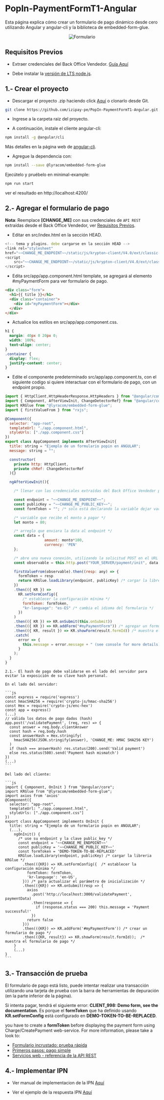 # PopIn-PaymentFormT1-Angular

Esta página explica cómo crear un formulario de pago dinámico desde cero utilizando Angular y angular-cli y la biblioteca de embedded-form-glue.

<p align="center">
  <img src="/image/imagenes-readme/imagen-popin.png?raw=true" alt="Formulario"/>
</p> 

<a name="Requisitos_Previos"></a>

## Requisitos Previos

* Extraer credenciales del Back Office Vendedor. [Guía Aquí](https://github.com/izipay-pe/obtener-credenciales-de-conexion)

* Debe instalar la [versión de LTS node.js](https://nodejs.org/es/).


## 1.- Crear el proyecto

* Descargar el proyecto .zip haciendo click [Aquí](https://github.com/izipay-pe/PopIn-PaymentFormT1-Angular/archive/refs/heads/main.zip) o clonarlo desde Git.  
```sh
git clone https://github.com/izipay-pe/PopIn-PaymentFormT1-Angular.git
``` 

* Ingrese a la carpeta raiz del proyecto.


* A continuación, instale el cliente angular-cli:

```bash
npm install -g @angular/cli
```

Más detalles en la página web de [angular-cli](https://angular.io/guide/quickstart).

* Agregue la dependencia con:

```bash
npm install --save @lyracom/embedded-form-glue
```

Ejecútelo y pruébelo en minimal-example:

```sh
npm run start
```

ver el resultado en http://localhost:4200/

## 2.- Agregar el formulario de pago

**Nota**: Reemplace **[CHANGE_ME]** con sus credenciales de `API REST` extraídas desde el Back Office Vendedor, ver [Requisitos Previos](#Requisitos_Previos).

* Editar en src/index.html en la sección HEAD.

```javascript
<!-- tema y plugins. debe cargarse en la sección HEAD -->
<link rel="stylesheet"
href="~~CHANGE_ME_ENDPOINT~~/static/js/krypton-client/V4.0/ext/classic-reset.css">
<script
    src="~~CHANGE_ME_ENDPOINT~~/static/js/krypton-client/V4.0/ext/classic.js">
</script>
```

* Edita src/app/app.component.html template, se agregará al elemento #myPaymentForm para ver formulario de pago.

```html
<div class="form">
  <h1>{{ title }}</h1>
  <div class="container">
    <div id="myPaymentForm"></div>
  </div>
</div>
```

* Actualice los estilos en src/app/app.component.css.

```css
h1 {
  margin: 40px 0 20px 0;
  width: 100%;
  text-align: center;
}
.container {
  display: flex;
  justify-content: center;
}
```

* Edite el componente predeterminado src/app/app.component.ts, con el siguiente codigo si quiere interactuar con el formulario de pago, con un endpoint propio.

```js
import { HttpClient,HttpHeaderResponse,HttpHeaders } from "@angular/common/http";
import { Component, AfterViewInit, ChangeDetectorRef} from "@angular/core";
import KRGlue from "@lyracom/embedded-form-glue";
import { firstValueFrom } from "rxjs";

@Component({
  selector: "app-root",
  templateUrl: "./app.component.html",
  styleUrls: ["./app.component.css"]
})
export class AppComponent implements AfterViewInit{
  title: string = "Ejemplo de un formulario popin en ANGULAR";
  message: string = "";

  constructor(
    private http: HttpClient,
    private chRef: ChangeDetectorRef
  ){}

  ngAfterViewInit(){

    /* llenar con las credenciales extraídas del Back Office Vendedor para mas detalle regresar a:  Requisitos Previos. */

    const endpoint = "~~CHANGE_ME_ENDPOINT~~";
    const publicKey = "~~CHANGE_ME_PUBLIC_KEY~~";
    const formToken = ""; /* solo está declarando la variable dejar vacío */

    /* variable que recibe el monto a pagar */
    let monto = 80;

    /* arreglo que enviara la data al endpoint */
    const data = {
                  amount: monto*100,
                  currency: 'PEN'
    };

    /* abre una nueva conexión, utilizando la solicitud POST en el URL de su endpoint */
    const observable = this.http.post("YOUR_SERVER/payment/init", data,{responseType: 'text'});

    firstValueFrom(observable).then((resp: any) => {
      formToken = resp
      return KRGlue.loadLibrary(endpoint, publicKey) /* cargar la libreria KRGlue */
    })
    .then(({ KR }) =>
      KR.setFormConfig({
        /* establecer la configuración mínima */
        formToken: formToken,
        "kr-language": "es-ES" /* cambia el idioma del formulario */
      })
    )
    .then(({ KR }) => KR.onSubmit(this.onSubmit))
    .then(({ KR }) => KR.addForm("#myPaymentForm")) /* agregar un formulario de pago a myPaymentForm div */
    .then(({ KR, result }) => KR.showForm(result.formId)) /* muestra el formulario de pago */
    .catch(
      error => {
        this.message = error.message + " (see console for more details)";
      }
    );
  }
}
```

    2.1.- El hash de pago debe validarse en el lado del servidor para evitar la exposición de su clave hash personal.

    En el lado del servidor:

    ```js
    const express = require('express')
    const hmacSHA256 = require('crypto-js/hmac-sha256')
    const Hex = require('crypto-js/enc-hex')
    const app = express()
    (...)
    // válida los datos de pago dados (hash)
    app.post('/validatePayment', (req, res) => {
      const answer = req.body.clientAnswer
      const hash = req.body.hash
      const answerHash = Hex.stringify(
        hmacSHA256(JSON.stringify(answer), 'CHANGE_ME: HMAC SHA256 KEY')
      )
      if (hash === answerHash) res.status(200).send('Valid payment')
      else res.status(500).send('Payment hash mismatch')
    })
    (...)
    ```

    Del lado del cliente:

    ```js
    import { Component, OnInit } from "@angular/core";
    import KRGlue from "@lyracom/embedded-form-glue";
    import axios from 'axios'
    @Component({
      selector: "app-root",
      templateUrl: "./app.component.html",
      styleUrls: ["./app.component.css"]
    })
    export class AppComponent implements OnInit {
      title: string = "Ejemplo de un formulario popin en ANGULAR";
      (...),
        ngOnInit() {
          /* use su endpoint y la clave public_key */
          const endpoint = '~~CHANGE_ME_ENDPOINT~~'
          const publicKey = '~~CHANGE_ME_PUBLIC_KEY~~'
          const formToken = 'DEMO-TOKEN-TO-BE-REPLACED'
          KRGlue.loadLibrary(endpoint, publicKey) /* cargar la libreria KRGlue */
            .then(({KR}) => KR.setFormConfig({  /* establecer la configuración mínima */
              formToken: formToken,
              'kr-language': 'en-US',
            })) /* para actualizar el parámetro de inicialización */
            .then(({KR}) => KR.onSubmit(resp => {
              axios
                .post('http://localhost:3000/validatePayment', paymentData)
                .then(response => {
                  if (response.status === 200) this.message = 'Payment successful!'
                })
              return false
            }))
            .then(({KR}) => KR.addForm('#myPaymentForm')) /* crear un formulario de pago */
            .then(({KR, result}) => KR.showForm(result.formId));  /* muestra el formulario de pago */
        }
        (...)
    }
    ```


## 3.- Transacción de prueba

El formulario de pago está listo, puede intentar realizar una transacción utilizando una tarjeta de prueba con la barra de herramientas de depuración (en la parte inferior de la página).

Si intenta pagar, tendrá el siguiente error: **CLIENT_998: Demo form, see the documentation**.
Es porque el **formToken** que ha definido usando **KR.setFormConfig** está configurado en **DEMO-TOKEN-TO-BE-REPLACED**.

you have to create a **formToken** before displaying the payment form using Charge/CreatePayment web-service.
For more information, please take a look to:

- [Formulario incrustado: prueba rápida](https://secure.micuentaweb.pe/doc/es-PE/rest/V4.0/javascript/quick_start_js.html)
- [Primeros pasos: pago simple](https://secure.micuentaweb.pe/doc/es-PE/rest/V4.0/javascript/guide/start.html)
- [Servicios web - referencia de la API REST](https://secure.micuentaweb.pe/doc/es-PE/rest/V4.0/api/reference.html)

## 4.- Implementar IPN

* Ver manual de implementacion de la IPN [Aquí](https://secure.micuentaweb.pe/doc/es-PE/rest/V4.0/kb/payment_done.html)

* Ver el ejemplo de la respuesta IPN [Aquí](https://github.com/izipay-pe/Redirect-PaymentForm-IpnT1-PHP)
